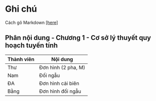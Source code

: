 # Ghi chú
Cách gõ Markdown [[here]](https://www.markdownguide.org/)
## Phân nội dung - Chương 1 - Cơ sở lý thuyết quy hoạch tuyến tính
| Thành viên | Nội dung |
|------------|----------|
| Thư | Đơn hình (2 pha, M) |
| Nam | Đối ngẫu |
| ĐA | Đơn hình cải biên |
| Bằng | Đơn hình đối ngẫu |
